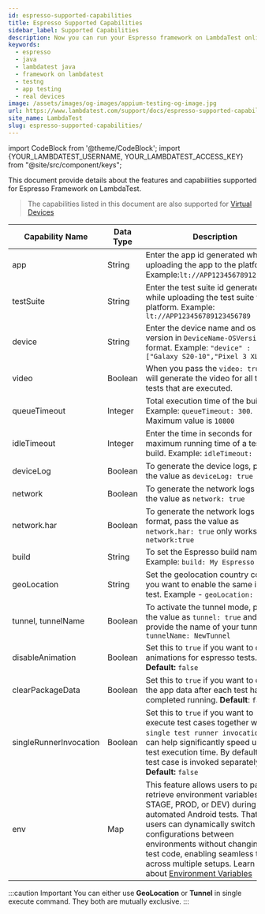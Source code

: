 ```yaml
---
id: espresso-supported-capabilities
title: Espresso Supported Capabilities
sidebar_label: Supported Capabilities
description: Now you can run your Espresso framework on LambdaTest online grid of 3000+ real desktop browsers and real operating systems with its supported capabilities.
keywords:
  - espresso
  - java
  - lambdatest java
  - framework on lambdatest
  - testng
  - app testing
  - real devices
image: /assets/images/og-images/appium-testing-og-image.jpg
url: https://www.lambdatest.com/support/docs/espresso-supported-capabilities/
site_name: LambdaTest
slug: espresso-supported-capabilities/
---
```


import CodeBlock from '@theme/CodeBlock';
import {YOUR_LAMBDATEST_USERNAME, YOUR_LAMBDATEST_ACCESS_KEY} from "@site/src/component/keys";

<script type="application/ld+json"
      dangerouslySetInnerHTML={{ __html: JSON.stringify({
       "@context": "https://schema.org",
        "@type": "BreadcrumbList",
        "itemListElement": [{
          "@type": "ListItem",
          "position": 1,
          "name": "Home",
          "item": "https://www.lambdatest.com"
        },{
          "@type": "ListItem",
          "position": 2,
          "name": "Support",
          "item": "https://www.lambdatest.com/support/docs/"
        },{
          "@type": "ListItem",
          "position": 3,
          "name": "Espresso Supported Capabilities",
          "item": "https://www.lambdatest.com/support/docs/espresso-supported-capabilities/"
        }]
      })
    }}
></script>

This document provide details about the features and capabilities supported for Espresso Framework on LambdaTest.

> The capabilities listed in this document are also supported for [Virtual Devices](/support/docs/app-automation-on-emulators-simulators/)

| Capability Name | Data Type | Description |
|------|-----------|-------------|
| app | String | Enter the app id generated while uploading the app to the platform. Example:`lt://APP123456789123456789` |
| testSuite | String | Enter the test suite id generated while uploading the test suite to the platform. Example: `lt://APP123456789123456789` |
| device | String | Enter the device name and os version in `DeviceName-OSVersion` format. Example: `"device" :  ["Galaxy S20-10","Pixel 3 XL-9"]` |
| video | Boolean | When you pass the `video: true`, it will generate the video for all the tests that are executed. |
| queueTimeout | Integer | Total execution time of the build. Example: `queueTimeout: 300`. Maximum value is `10800`|
| idleTimeout | Integer | Enter the time in seconds for maximum running time of a test in a build. Example: `idleTimeout: 120`|
| deviceLog | Boolean | To generate the device logs, pass the value as `deviceLog: true` |
| network | Boolean | To generate the network logs , pass the value as `network: true` |
| network.har | Boolean | To generate the network logs in .har format, pass the value as `network.har: true` only works with `network:true` |
| build | String | To set the Espresso build name. Example: `build: My Espresso Build`. |
| geoLocation | String | Set the geolocation country code if you want to enable the same in your test. Example - `geoLocation: FR`|
| tunnel, tunnelName | Boolean | To activate the tunnel mode, pass the value as `tunnel: true` and provide the name of your tunnel as `tunnelName: NewTunnel` |
| disableAnimation | Boolean | Set this to `true` if you want to disable animations for espresso tests. **Default:** `false` |
| clearPackageData | Boolean | Set this to `true` if you want to clear the app data after each test has completed running. **Default**: `false` |
| singleRunnerInvocation | Boolean | Set this to `true` if you want to execute test cases together with a `single test runner invocation`.This can help significantly speed up the test execution time. By default, each test case is invoked separately. **Default:** `false` |
| env | Map | This feature allows users to pass and retrieve environment variables (like STAGE, PROD, or DEV) during automated Android tests. That is, users can dynamically switch configurations between environments without changing the test code, enabling seamless testing across multiple setups. Learn more about [Environment Variables](https://www.lambdatest.com/support/docs/espresso-env-variables-settings/) |
:::caution Important
You can either use **GeoLocation** or **Tunnel** in single execute command. They both are mutually exclusive.
:::